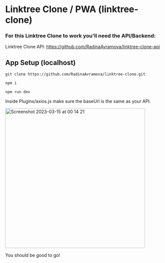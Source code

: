 # Linktree Clone / PWA (linktree-clone)


### For this Linktree Clone to work you'll need the API/Backend:

Linktree Clone API: https://github.com/RadinaAvramova/linktree-clone-api

## App Setup (localhost)

```
git clone https://github.com/RadinaAvramova/linktree-clone.git

npm i

npm run dev
```
Inside Plugins/axios.js make sure the baseUrl is the same as your API.

<img width="443" alt="Screenshot 2023-03-15 at 00 14 21" src="https://user-images.githubusercontent.com/108229029/225085615-529afbca-8cb8-4ed4-bf5b-54ba6f827f36.png">

You should be good to go!

